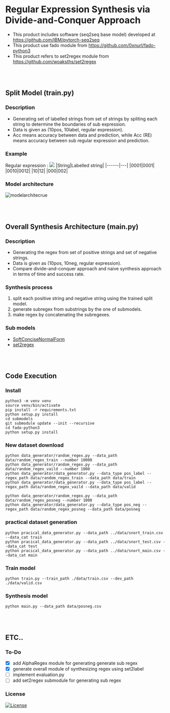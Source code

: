 # Regular Expression Synthesis via Divide-and-Conquer Approach


- This product includes software (seq2seq base model) developed at https://github.com/IBM/pytorch-seq2seq
- This product use fado module from https://github.com/0xnurl/fado-python3
- This product refers to set2regex module from https://github.com/woaksths/set2regex

<br> <br>

## Split Model (train.py)

### Description
- Generating set of labelled strings from set of strings by spliting each string to determine the boundaries of sub expression.
- Data is given as (10pos, 10label, regular expression).
- Acc means accuracy between data and prediction, while Acc (RE) means accuracy between sub regular expression and prediction.

### Example
Regular expression : _<img src="https://render.githubusercontent.com/render/math?math=0^* 1^? 0">_
|String|Labelled string|
|------|---|
|0001|0001|
|0010|0012|
|10|12|
|000|002|

### Model architecture
![modelarchitecrue](https://user-images.githubusercontent.com/64397574/128458956-751766c6-a8f9-4bdd-b7f9-269a5895d700.png)


<br> <br>

## Overall Synthesis Architecture (main.py)

### Description
- Generating the regex from set of positive strings and set of negative strings.
- Data is given as (10pos, 10neg, regular expression).
- Compare divide-and-conquer approach and naive synthesis approach in terms of time and success rate.

### Synthesis process
1. split each positive string and negative string using the trained split model.
2. generate subregex from substrings by the one of submodels.
3. make regex by concatenating the subregexes.

### Sub models
- [SoftConciseNormalForm](https://github.com/suhyeon0123/SoftConciseNormalForm)
- [set2regex](https://github.com/woaksths/set2regex)


<br> <br>

## Code Execution

### Install
```shell
python3 -m venv venv
source venv/bin/activate
pip install -r requirements.txt
python setup.py install
cd submodels  
git submodule update --init --recursive
cd fado-python3
python setup.py install
```
    
### New dataset download
    python data_generator/random_regex.py --data_path data/random_regex_train --number 10000
    python data_generator/random_regex.py --data_path data/random_regex_vaild --number 1000
    python data_generator/data_generator.py --data_type pos_label --regex_path data/random_regex_train --data_path data/train
    python data_generator/data_generator.py --data_type pos_label --regex_path data/random_regex_vaild --data_path data/valid
    
    python data_generator/random_regex.py --data_path data/random_regex_posneg --number 1000
    python data_generator/data_generator.py --data_type pos_neg --regex_path data/random_regex_posneg --data_path data/posneg
    
### practical dataset generation
    python pracical_data_generator.py --data_path ../data/snort_train.csv --data_cat train
    python pracical_data_generator.py --data_path ../data/snort_test.csv --data_cat test
    python pracical_data_generator.py --data_path ../data/snort_main.csv --data_cat main
    

### Train model
    python train.py --train_path ./data/train.csv --dev_path ./data/valid.csv
    
### Synthesis model
    python main.py --data_path data/posneg.csv
    

    
    

<br> <br>

## ETC..

### To-Do
- [x] add AlphaRegex module for generating generate sub regex
- [x] generate overall module of synthesizing regex using set2label
- [ ] implement evaluation.py 
- [ ] add set2regex submodule for generating sub regex

### License

[![License](https://img.shields.io/badge/License-Apache%202.0-blue.svg)](https://opensource.org/licenses/Apache-2.0)
